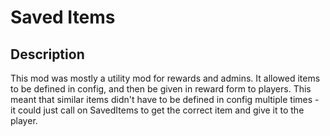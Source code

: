 # Saved Items
## Description
This mod was mostly a utility mod for rewards and admins. It allowed items to be defined in config, and then be given in reward form to players. This meant that similar items didn't have to be defined in config multiple times - it could just call on SavedItems to get the correct item and give it to the player.
